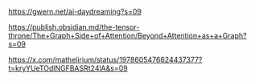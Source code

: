 https://gwern.net/ai-daydreaming?s=09

https://publish.obsidian.md/the-tensor-throne/The+Graph+Side+of+Attention/Beyond+Attention+as+a+Graph?s=09

https://x.com/mathelirium/status/1978605476624437377?t=kryYUeTOdlNGFBASRt24lA&s=09